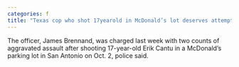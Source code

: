 ```yaml
---
categories: f
title: "Texas cop who shot 17yearold in McDonald’s lot deserves attempted murder charge teen’s family says"
---
```

The officer, James Brennand, was charged last week with two counts of aggravated assault after shooting 17-year-old Erik Cantu in a McDonald’s parking lot in San Antonio on Oct. 2, police said.